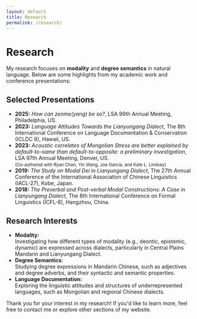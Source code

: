 ```yaml
---
layout: default
title: Research
permalink: /research/
---
```


# Research

My research focuses on **modality** and **degree semantics** in natural language. Below are some highlights from my academic work and conference presentations:

## Selected Presentations
- **2025:** *How can zenme(yang) be so?*, LSA 99th Annual Meeting, Philadelphia, US.
- **2023:** *Language Attitudes Towards the Lianyungang Dialect*, The 8th International Conference on Language Documentation & Conservation (ICLDC 8), Hawaii, US.
- **2023:** *Acoustic correlates of Mongolian Stress are better explained by default-to-same than default-to-opposite: a preliminary investigation*, LSA 97th Annual Meeting, Denver, US.  
  <small>(Co-authored with Ryan Chon, Yin Wang, Joe Garcia, and Kate L. Lindsey)</small>
- **2019:** *The Study on Modal Dei in Lianyungang Dialect*, The 27th Annual Conference of the International Association of Chinese Linguistics (IACL-27), Kobe, Japan.
- **2018:** *The Preverbal and Post-verbal Modal Constructions: A Case in Lianyungang Dialect*, The 8th International Conference on Formal Linguistics (ICFL-8), Hangzhou, China.

## Research Interests

- **Modality:**  
  Investigating how different types of modality (e.g., deontic, epistemic, dynamic) are expressed across dialects, particularly in Central Plains Mandarin and Lianyungang Dialect.
- **Degree Semantics:**  
  Studying degree expressions in Mandarin Chinese, such as adjectives and degree adverbs, and their syntactic and semantic properties.
- **Language Documentation:**  
  Exploring the linguistic attitudes and structures of underrepresented languages, such as Mongolian and regional Chinese dialects.


Thank you for your interest in my research! If you'd like to learn more, feel free to contact me or explore other sections of my website.

